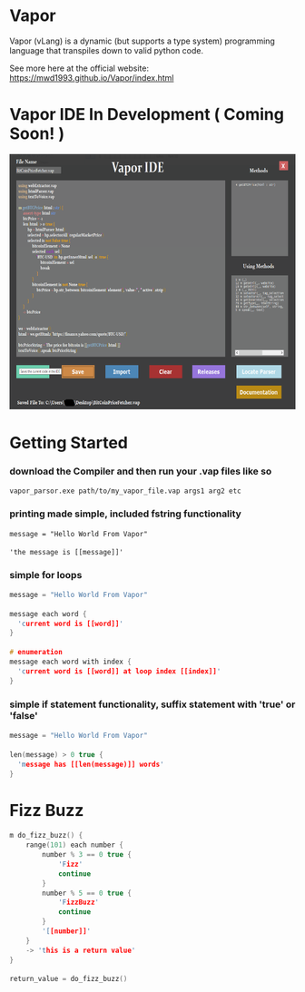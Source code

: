 # Vapor
Vapor (vLang) is a dynamic (but supports a type system) programming language that transpiles down to valid python code.

See more here at the official website: https://mwd1993.github.io/Vapor/index.html  

# Vapor IDE In Development ( Coming Soon! )

<img src="https://raw.githubusercontent.com/mwd1993/Vapor/main/Images/VaporIDE_Alpha_Example1png.png" width="700" height="450">  

# Getting Started

### download the Compiler and then run your .vap files like so  
```
vapor_parsor.exe path/to/my_vapor_file.vap args1 arg2 etc
```

### printing made simple, included fstring functionality

```
message = "Hello World From Vapor"

'the message is [[message]]'
```
### simple for loops
```c++
message = "Hello World From Vapor"

message each word {
  'current word is [[word]]'
}

# enumeration
message each word with index {
  'current word is [[word]] at loop index [[index]]'
}
```
### simple if statement functionality, suffix statement with 'true' or 'false'
```c++
message = "Hello World From Vapor"

len(message) > 0 true {
  'message has [[len(message)]] words'
}
```

# Fizz Buzz
```c++
m do_fizz_buzz() {
    range(101) each number {
        number % 3 == 0 true {
            'Fizz'
            continue
        }
        number % 5 == 0 true {
            'FizzBuzz'
            continue
        }
        '[[number]]'
    }
    -> 'this is a return value'
}

return_value = do_fizz_buzz()
```
